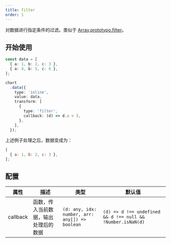 ```yaml
---
title: filter
order: 1
---
```


对数据进行指定条件的过滤。类似于 [Array.prototypo.filter](https://developer.mozilla.org/en-US/docs/Web/JavaScript/Reference/Global_Objects/Array/filter)。

## 开始使用

```ts
const data = [
  { a: 1, b: 2, c: 3 },
  { a: 4, b: 5, c: 6 },
];

chart
  .data({
    type: 'inline',
    value: data,
    transform: [
      {
        type: 'filter',
        callback: (d) => d.a < 3,
      },
    ],
  });
```

上述例子处理之后，数据变成为：

```js
[
  { a: 1, b: 2, c: 3 },
];
```

## 配置

| 属性 | 描述 | 类型 | 默认值|
| -------------| ----------------------------------------------------------- | -----------------------------| --------------------|
| callback     |  函数，传入当前数据，输出处理后的数据                             | `(d: any, idx: number, arr: any[]) => boolean`    | `(d) => d !== undefined && d !== null && !Number.isNaN(d)`          |
